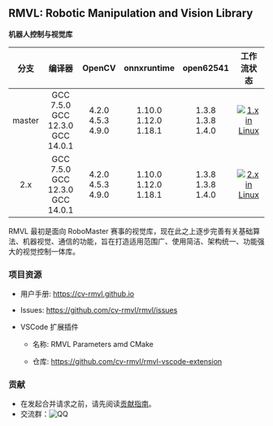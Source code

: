 ## RMVL: Robotic Manipulation and Vision Library

**机器人控制与视觉库**

|  分支  |                  编译器                   |           OpenCV            |          onnxruntime           |          open62541          |                          工作流状态                          |
| :----: | :---------------------------------------: | :-------------------------: | :----------------------------: | :-------------------------: | :----------------------------------------------------------: |
| master | GCC 7.5.0<br />GCC 12.3.0<br />GCC 14.0.1 | 4.2.0<br />4.5.3<br />4.9.0 | 1.10.0<br />1.12.0<br />1.18.1 | 1.3.8<br />1.3.8<br />1.4.0 | [![1.x in Linux](https://github.com/cv-rmvl/rmvl/actions/workflows/linux-1.x.yml/badge.svg)](https://github.com/cv-rmvl/rmvl/actions/workflows/linux-1.x.yml) |
|  2.x   | GCC 7.5.0<br />GCC 12.3.0<br />GCC 14.0.1 | 4.2.0<br />4.5.3<br />4.9.0 | 1.10.0<br />1.12.0<br />1.18.1 | 1.3.8<br />1.3.8<br />1.4.0 | [![2.x in Linux](https://github.com/cv-rmvl/rmvl/actions/workflows/linux-2.x.yml/badge.svg)](https://github.com/cv-rmvl/rmvl/actions/workflows/linux-2.x.yml) |

RMVL 最初是面向 RoboMaster 赛事的视觉库，现在此之上逐步完善有关基础算法、机器视觉、通信的功能，旨在打造适用范围广、使用简洁、架构统一、功能强大的视觉控制一体库。

### 项目资源

* 用户手册: <https://cv-rmvl.github.io>

* Issues: <https://github.com/cv-rmvl/rmvl/issues>

* VSCode 扩展插件

  * 名称: RMVL Parameters amd CMake

  * 仓库: <https://github.com/cv-rmvl/rmvl-vscode-extension>

### 贡献

* 在发起合并请求之前，请先阅读[贡献指南](https://github.com/cv-rmvl/rmvl/wiki/How_to_contribute)。
* 交流群：![QQ](https://img.shields.io/badge/QQ-902646082-red?logo=tencentqq)
